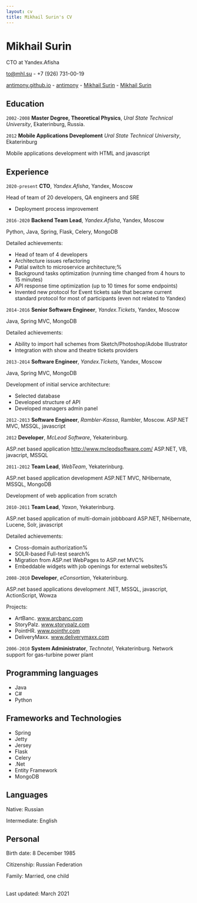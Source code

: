 ```yaml
---
layout: cv
title: Mikhail Surin's CV
---
```

# Mikhail Surin
CTO at Yandex.Afisha

<a href="mailto:to@mhl.su">to@mhl.su</a> - +7 (926) 731-00-19

<div id="webaddress">
  <a href="https://antimony.github.io"><i class="fas fa-home"></i> antimony.github.io</a> - 
  <a href="https://github.com/antimony"><i class="fab fa-github"></i> antimony</a> - 
  <a href="https://facebook.org/mikhail.surin"><i class="fab fa-facebook"></i> Mikhail Surin</a> - 
  <a href="https://linkedin.com/in/msurin"><i class="fab fa-linkedin"></i> Mikhail Surin</a> 
</div>

## Education

`2002-2008`
**Master Degree, Theoretical Physics**, *Ural State Technical University*, Ekaterinburg, Russia.

`2012`
**Mobile Applications Deveploment** *Ural State Technical University*, Ekaterinburg

Mobile applications development with HTML and javascript

## Experience

`2020-present`
**CTO**, *Yandex.Afisha*, Yandex, Moscow

Head of team of 20 developers, QA engineers and SRE
* Deployment process improvement

`2016-2020`
**Backend Team Lead**, *Yandex.Afisha*, Yandex, Moscow

Python, Java, Spring, Flask, Celery, MongoDB

Detailed achievements:
* Head of team of 4 developers
* Architecture issues refactoring
* Patial switch to microservice architecture;%
* Background tasks optimization (running time changed from 4 hours to 15 minutes)
* API response time optimization (up to 10 times for some endpoints)
* Invented new protocol for Event tickets sale that became current standard protocol for most of participants (even not related to Yandex)


`2014-2016`
**Senior Software Engineer**, *Yandex.Tickets*, Yandex, Moscow

Java, Spring MVC, MongoDB

Detailed achievements:
* Ability to import hall schemes from Sketch/Photoshop/Adobe Illustrator
* Integration with show and theatre tickets providers

`2013-2014`
**Software Engineer**, *Yandex.Tickets*, Yandex, Moscow

Java, Spring MVC, MongoDB

Development of initial service architecture:
  * Selected database
  * Developed structure of API
  * Developed managers admin panel

`2012-2013`
**Software Engineer**, *Rambler-Kassa*, Rambler, Moscow.
ASP.NET MVC, MSSQL, javascript

`2012`
**Developer**, *McLeod Software*, Yekaterinburg.

ASP.net based application http://www.mcleodsoftware.com/
ASP.NET, VB, javacript, MSSQL

`2011-2012`
**Team Lead**, *WebTeam*, Yekaterinburg.

ASP.net based application development
ASP.NET MVC, NHibernate, MSSQL, MongoDB

Development of web application from scratch

`2010-2011`
**Team Lead**, *Yaxon*, Yekaterinburg.

ASP.net based application of multi-domain jobbboard
ASP.NET, NHibernate, Lucene, Solr, javascript

Detailed achievements:

* Cross-domain authorization%
* SOLR-based Full-test search%
* Migration from ASP.net WebPages to ASP.net MVC%
* Embeddable widgets with job openings for external websites%

`2008-2010`
**Developer**, *eConsortian*, Yekaterinburg.

ASP.net based applications development
.NET, MSSQL, javascript, ActionScript, Wowza

Projects:
* ArtBanc. www.arcbanc.com
* StoryPalz. www.storypalz.com
* PointHR. www.pointhr.com
* DeliveryMaxx. www.deliverymaxx.com

`2006-2010`
**System Administrator**, *Technotel*, Yekaterinburg.
Network support for gas-turbine power plant

## Programming languages

* Java
* C#
* Python

## Frameworks and Technologies
* Spring
* Jetty
* Jersey
* Flask
* Celery
* .Net
* Entity Framework
* MongoDB

## Languages

Native: Russian

Intermediate: English

## Personal

Birth date: 8 December 1985

Citizenship: Russian Federation

Family: Married, one child

<br/>Last updated: March 2021<br/><br/>